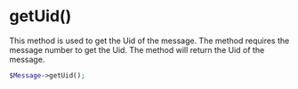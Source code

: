 # getUid()
This method is used to get the Uid of the message. The method requires the message number to get the Uid. The method will return the Uid of the message.

```php
$Message->getUid();
```

